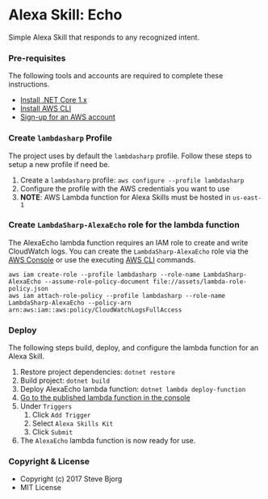 # Alexa Skill: Echo
Simple Alexa Skill that responds to any recognized intent.

### Pre-requisites
The following tools and accounts are required to complete these instructions.

* [Install .NET Core 1.x](https://www.microsoft.com/net/core)
* [Install AWS CLI](https://aws.amazon.com/cli/)
* [Sign-up for an AWS account](https://aws.amazon.com/)

### Create `lambdasharp` Profile
The project uses by default the `lambdasharp` profile. Follow these steps to setup a new profile if need be.

1. Create a `lambdasharp` profile: `aws configure --profile lambdasharp`
2. Configure the profile with the AWS credentials you want to use
3. **NOTE**: AWS Lambda function for Alexa Skills must be hosted in `us-east-1`

### Create `LambdaSharp-AlexaEcho` role for the lambda function
The AlexaEcho lambda function requires an IAM role to create and write CloudWatch logs. You can create the `LambdaSharp-AlexaEcho` role via the [AWS Console](https://console.aws.amazon.com/iam/home) or use the executing [AWS CLI](https://aws.amazon.com/cli/) commands.

```shell
aws iam create-role --profile lambdasharp --role-name LambdaSharp-AlexaEcho --assume-role-policy-document file://assets/lambda-role-policy.json
aws iam attach-role-policy --profile lambdasharp --role-name LambdaSharp-AlexaEcho --policy-arn arn:aws:iam::aws:policy/CloudWatchLogsFullAccess
```

### Deploy
The following steps build, deploy, and configure the lambda function for an Alexa Skill.

1. Restore project dependencies: `dotnet restore`
2. Build project: `dotnet build`
4. Deploy AlexaEcho lambda function: `dotnet lambda deploy-function`
5. [Go to the published lambda function in the console](https://console.aws.amazon.com/lambda/home?region=us-east-1#/functions/LambdaSharp-AlexaEcho?tab=code)
6. Under `Triggers`
    1. Click `Add Trigger`
    2. Select `Alexa Skills Kit`
    3. Click `Submit`
7. The `AlexaEcho` lambda function is now ready for use.

### Copyright & License
* Copyright (c) 2017 Steve Bjorg
* MIT License

